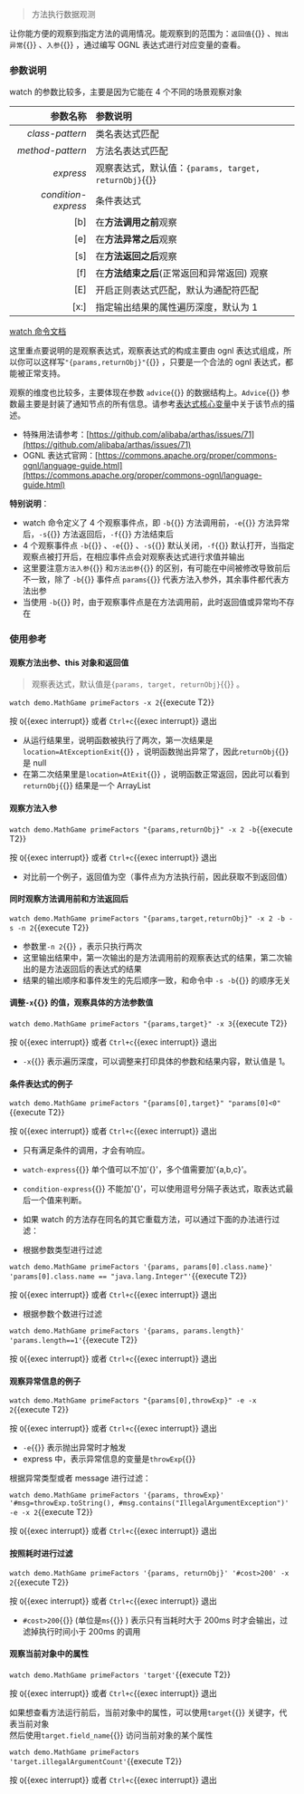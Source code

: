 > 方法执行数据观测

让你能方便的观察到指定方法的调用情况。能观察到的范围为：`返回值`{{}} 、`抛出异常`{{}} 、`入参`{{}} ，通过编写 OGNL 表达式进行对应变量的查看。

### 参数说明

watch 的参数比较多，主要是因为它能在 4 个不同的场景观察对象

|            参数名称 | 参数说明                                              |
| ------------------: | :---------------------------------------------------- |
|     _class-pattern_ | 类名表达式匹配                                        |
|    _method-pattern_ | 方法名表达式匹配                                      |
|           _express_ | 观察表达式，默认值：`{params, target, returnObj}`{{}} |
| _condition-express_ | 条件表达式                                            |
|                 [b] | 在**方法调用之前**观察                                |
|                 [e] | 在**方法异常之后**观察                                |
|                 [s] | 在**方法返回之后**观察                                |
|                 [f] | 在**方法结束之后**(正常返回和异常返回) 观察           |
|                 [E] | 开启正则表达式匹配，默认为通配符匹配                  |
|                [x:] | 指定输出结果的属性遍历深度，默认为 1                  |

[watch 命令文档](https://arthas.aliyun.com/doc/watch.html)

这里重点要说明的是观察表达式，观察表达式的构成主要由 ognl 表达式组成，所以你可以这样写`"{params,returnObj}"`{{}} ，只要是一个合法的 ognl 表达式，都能被正常支持。

观察的维度也比较多，主要体现在参数 `advice`{{}} 的数据结构上。`Advice`{{}} 参数最主要是封装了通知节点的所有信息。请参考[表达式核心变量](advice-class.md)中关于该节点的描述。

- 特殊用法请参考：[https://github.com/alibaba/arthas/issues/71](https://github.com/alibaba/arthas/issues/71)
- OGNL 表达式官网：[https://commons.apache.org/proper/commons-ognl/language-guide.html](https://commons.apache.org/proper/commons-ognl/language-guide.html)

**特别说明**：

- watch 命令定义了 4 个观察事件点，即 `-b`{{}} 方法调用前，`-e`{{}} 方法异常后，`-s`{{}} 方法返回后，`-f`{{}} 方法结束后
- 4 个观察事件点 `-b`{{}} 、`-e`{{}} 、`-s`{{}} 默认关闭，`-f`{{}} 默认打开，当指定观察点被打开后，在相应事件点会对观察表达式进行求值并输出
- 这里要注意`方法入参`{{}} 和`方法出参`{{}} 的区别，有可能在中间被修改导致前后不一致，除了 `-b`{{}} 事件点 `params`{{}} 代表方法入参外，其余事件都代表方法出参
- 当使用 `-b`{{}} 时，由于观察事件点是在方法调用前，此时返回值或异常均不存在

### 使用参考

#### 观察方法出参、this 对象和返回值

> 观察表达式，默认值是`{params, target, returnObj}`{{}} 。

`watch demo.MathGame primeFactors -x 2`{{execute T2}}

按 `Q`{{exec interrupt}} 或者 `Ctrl+c`{{exec interrupt}} 退出

- 从运行结果里，说明函数被执行了两次，第一次结果是`location=AtExceptionExit`{{}} ，说明函数抛出异常了，因此`returnObj`{{}} 是 null
- 在第二次结果里是`location=AtExit`{{}} ，说明函数正常返回，因此可以看到`returnObj`{{}} 结果是一个 ArrayList

#### 观察方法入参

`watch demo.MathGame primeFactors "{params,returnObj}" -x 2 -b`{{execute T2}}

按 `Q`{{exec interrupt}} 或者 `Ctrl+c`{{exec interrupt}} 退出

- 对比前一个例子，返回值为空（事件点为方法执行前，因此获取不到返回值）

#### 同时观察方法调用前和方法返回后

`watch demo.MathGame primeFactors "{params,target,returnObj}" -x 2 -b -s -n 2`{{execute T2}}

- 参数里`-n 2`{{}} ，表示只执行两次
- 这里输出结果中，第一次输出的是方法调用前的观察表达式的结果，第二次输出的是方法返回后的表达式的结果
- 结果的输出顺序和事件发生的先后顺序一致，和命令中 `-s -b`{{}} 的顺序无关

#### 调整`-x`{{}} 的值，观察具体的方法参数值

`watch demo.MathGame primeFactors "{params,target}" -x 3`{{execute T2}}

按 `Q`{{exec interrupt}} 或者 `Ctrl+c`{{exec interrupt}} 退出

- `-x`{{}} 表示遍历深度，可以调整来打印具体的参数和结果内容，默认值是 1。

#### 条件表达式的例子

`watch demo.MathGame primeFactors "{params[0],target}" "params[0]<0"`{{execute T2}}

按 `Q`{{exec interrupt}} 或者 `Ctrl+c`{{exec interrupt}} 退出

- 只有满足条件的调用，才会有响应。
- `watch-express`{{}} 单个值可以不加'{}'，多个值需要加'{a,b,c}'。
- `condition-express`{{}} 不能加'{}'，可以使用逗号分隔子表达式，取表达式最后一个值来判断。
- 如果 watch 的方法存在同名的其它重载方法，可以通过下面的办法进行过滤：

- 根据参数类型进行过滤

`watch demo.MathGame primeFactors '{params, params[0].class.name}' 'params[0].class.name == "java.lang.Integer"'`{{execute T2}}

按 `Q`{{exec interrupt}} 或者 `Ctrl+c`{{exec interrupt}} 退出

- 根据参数个数进行过滤

`watch demo.MathGame primeFactors '{params, params.length}' 'params.length==1'`{{execute T2}}

按 `Q`{{exec interrupt}} 或者 `Ctrl+c`{{exec interrupt}} 退出

#### 观察异常信息的例子

`watch demo.MathGame primeFactors "{params[0],throwExp}" -e -x 2`{{execute T2}}

按 `Q`{{exec interrupt}} 或者 `Ctrl+c`{{exec interrupt}} 退出

- `-e`{{}} 表示抛出异常时才触发
- express 中，表示异常信息的变量是`throwExp`{{}}

根据异常类型或者 message 进行过滤：

`watch demo.MathGame primeFactors '{params, throwExp}' '#msg=throwExp.toString(), #msg.contains("IllegalArgumentException")' -e -x 2`{{execute T2}}

按 `Q`{{exec interrupt}} 或者 `Ctrl+c`{{exec interrupt}} 退出

#### 按照耗时进行过滤

`watch demo.MathGame primeFactors '{params, returnObj}' '#cost>200' -x 2`{{execute T2}}

按 `Q`{{exec interrupt}} 或者 `Ctrl+c`{{exec interrupt}} 退出

- `#cost>200`{{}} (单位是`ms`{{}} ) 表示只有当耗时大于 200ms 时才会输出，过滤掉执行时间小于 200ms 的调用

#### 观察当前对象中的属性

`watch demo.MathGame primeFactors 'target'`{{execute T2}}

按 `Q`{{exec interrupt}} 或者 `Ctrl+c`{{exec interrupt}} 退出

如果想查看方法运行前后，当前对象中的属性，可以使用`target`{{}} 关键字，代表当前对象  
然后使用`target.field_name`{{}} 访问当前对象的某个属性

`watch demo.MathGame primeFactors 'target.illegalArgumentCount'`{{execute T2}}

按 `Q`{{exec interrupt}} 或者 `Ctrl+c`{{exec interrupt}} 退出
